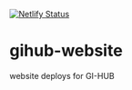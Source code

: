 [![Netlify Status](https://api.netlify.com/api/v1/badges/e499827f-ba4d-4efd-9b77-af76d9e6b2f2/deploy-status)](https://app.netlify.com/sites/gihub/deploys)

# gihub-website
website deploys for GI-HUB
